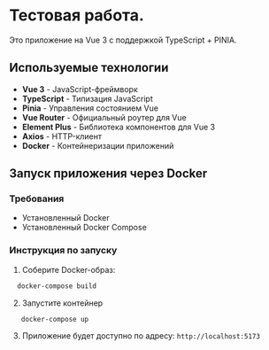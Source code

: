 # Тестовая работа.

Это приложение на Vue 3 с поддержкой TypeScript + PINIA.

## Используемые технологии

- **Vue 3** - JavaScript-фреймворк
- **TypeScript** - Типизация JavaScript
- **Pinia** - Управления состоянием Vue
- **Vue Router** - Официальный роутер для Vue
- **Element Plus** - Библиотека компонентов для Vue 3
- **Axios** - HTTP-клиент
- **Docker** - Контейнеризации приложений

## Запуск приложения через Docker

### Требования
- Установленный Docker
- Установленный Docker Compose

### Инструкция по запуску
1. Соберите Docker-образ:
 ```bash
   docker-compose build
```
2. Запустите контейнер
```bash
   docker-compose up
```
3. Приложение будет доступно по адресу:
```http://localhost:5173```



